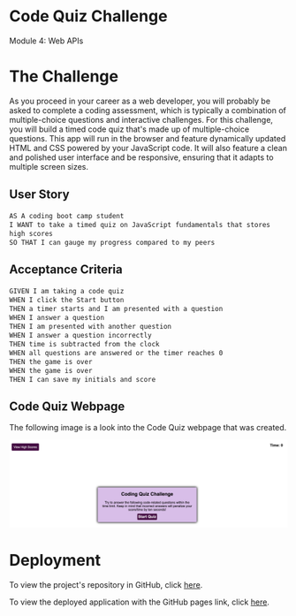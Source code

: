 # Code Quiz Challenge

Module 4: Web APIs

# The Challenge

As you proceed in your career as a web developer, you will probably be asked to complete a coding assessment, which is typically a combination of multiple-choice questions and interactive challenges. For this challenge, you will build a timed code quiz that's made up of multiple-choice questions. This app will run in the browser and feature dynamically updated HTML and CSS powered by your JavaScript code. It will also feature a clean and polished user interface and be responsive, ensuring that it adapts to multiple screen sizes.

## User Story

```
AS A coding boot camp student
I WANT to take a timed quiz on JavaScript fundamentals that stores high scores
SO THAT I can gauge my progress compared to my peers
```

## Acceptance Criteria

```
GIVEN I am taking a code quiz
WHEN I click the Start button
THEN a timer starts and I am presented with a question
WHEN I answer a question
THEN I am presented with another question
WHEN I answer a question incorrectly
THEN time is subtracted from the clock
WHEN all questions are answered or the timer reaches 0
THEN the game is over
WHEN the game is over
THEN I can save my initials and score
```

## Code Quiz Webpage

The following image is a look into the Code Quiz webpage that was created. 

![Code Quiz webpage application appearance](assets/images/codequiz.png)


# Deployment 

To view the project's repository in GitHub, click [here](https://github.com/kelcmitch97/4-codequiz).

To view the deployed application with the GitHub pages link, click [here](https://kelcmitch97.github.io/4-codequiz/).
